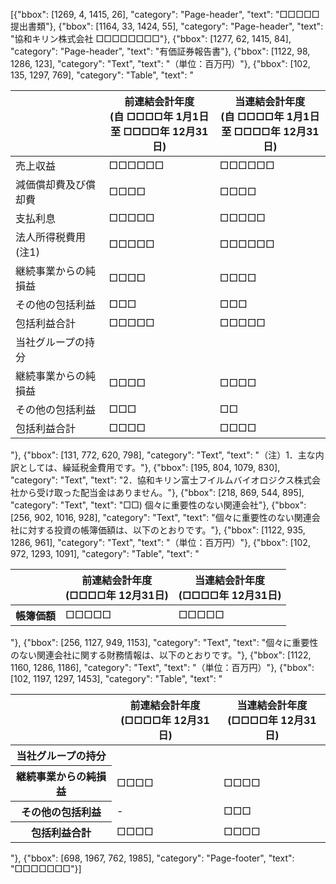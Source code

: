 [{"bbox": [1269, 4, 1415, 26], "category": "Page-header", "text": "□□□□□提出書類"}, {"bbox": [1164, 33, 1424, 55], "category": "Page-header", "text": "協和キリン株式会社 □□□□□□□□"}, {"bbox": [1277, 62, 1415, 84], "category": "Page-header", "text": "有価証券報告書"}, {"bbox": [1122, 98, 1286, 123], "category": "Text", "text": "（単位：百万円）"}, {"bbox": [102, 135, 1297, 769], "category": "Table", "text": "<table><thead><tr><th></th><th>前連結会計年度<br>(自 □□□□年 1月1日<br>至 □□□□年 12月31日)</th><th>当連結会計年度<br>(自 □□□□年 1月1日<br>至 □□□□年 12月31日)</th></tr></thead><tbody><tr><td>売上収益</td><td>□□□□□□</td><td>□□□□□□</td></tr><tr><td>減価償却費及び償却費</td><td>□□□□</td><td>□□□□</td></tr><tr><td>支払利息</td><td>□□□□□</td><td>□□□□□</td></tr><tr><td>法人所得税費用(注1)</td><td>□□□□□</td><td>□□□□□□</td></tr><tr><td>継続事業からの純損益</td><td>□□□□</td><td>□□□□</td></tr><tr><td>その他の包括利益</td><td>□□□</td><td>□□□</td></tr><tr><td>包括利益合計</td><td>□□□□□</td><td>□□□□□</td></tr><tr><td>当社グループの持分</td><td></td><td></td></tr><tr><td>継続事業からの純損益</td><td>□□□□</td><td>□□□□</td></tr><tr><td>その他の包括利益</td><td>□□□</td><td>□□</td></tr><tr><td>包括利益合計</td><td>□□□□</td><td>□□□□</td></tr></tbody></table>"}, {"bbox": [131, 772, 620, 798], "category": "Text", "text": "（注）1．主な内訳としては、繰延税金費用です。"}, {"bbox": [195, 804, 1079, 830], "category": "Text", "text": "2．協和キリン富士フイルムバイオロジクス株式会社から受け取った配当金はありません。"}, {"bbox": [218, 869, 544, 895], "category": "Text", "text": "□□) 個々に重要性のない関連会社"}, {"bbox": [256, 902, 1016, 928], "category": "Text", "text": "個々に重要性のない関連会社に対する投資の帳簿価額は、以下のとおりです。"}, {"bbox": [1122, 935, 1286, 961], "category": "Text", "text": "（単位：百万円）"}, {"bbox": [102, 972, 1293, 1091], "category": "Table", "text": "<table><thead><tr><th></th><th>前連結会計年度<br>(□□□□年 12月31日)</th><th>当連結会計年度<br>(□□□□年 12月31日)</th></tr></thead><tbody><tr><th>帳簿価額</th><td>□□□□□</td><td>□□□□□</td></tr></tbody></table>"}, {"bbox": [256, 1127, 949, 1153], "category": "Text", "text": "個々に重要性のない関連会社に関する財務情報は、以下のとおりです。"}, {"bbox": [1122, 1160, 1286, 1186], "category": "Text", "text": "（単位：百万円）"}, {"bbox": [102, 1197, 1297, 1453], "category": "Table", "text": "<table><thead><tr><th></th><th>前連結会計年度<br>(□□□□年 12月31日)</th><th>当連結会計年度<br>(□□□□年 12月31日)</th></tr></thead><tbody><tr><th>当社グループの持分</th><td></td><td></td></tr><tr><th>継続事業からの純損益</th><td>□□□□</td><td>□□□□</td></tr><tr><th>その他の包括利益</th><td>-</td><td>□□□</td></tr><tr><th>包括利益合計</th><td>□□□□</td><td>□□□□</td></tr></tbody></table>"}, {"bbox": [698, 1967, 762, 1985], "category": "Page-footer", "text": "□□□□□□□"}]